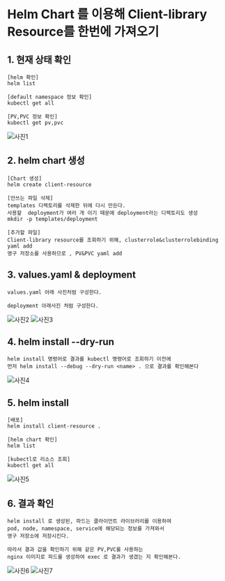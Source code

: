 # Helm Chart 를 이용해 Client-library Resource를 한번에 가져오기


## 1. 현재 상태 확인
```
[helm 확인]
helm list

[default namespace 정보 확인]
kubectl get all

[PV,PVC 정보 확인]
kubectl get pv,pvc
```
![사진1](https://user-images.githubusercontent.com/50174803/126771226-7e8dd368-441f-4bc0-a291-017113936808.PNG)

## 2. helm chart 생성
```
[Chart 생성]
helm create client-resource

[안쓰는 파일 삭제]
templates 디렉토리를 삭제한 뒤에 다시 만든다. 
사용할  deployment가 여러 개 이기 때문에 deployment라는 디렉토리도 생성
mkdir -p templates/deployment 

[추가할 파일]
Client-library resource를 조회하기 위해, clusterrole&clusterrolebinding yaml add
영구 저장소를 사용하므로 , PV&PVC yaml add
```

## 3. values.yaml & deployment
```
values.yaml 아래 사진처럼 구성한다.
```
```
deployment 아래사진 처럼 구성한다.
```
![사진2](https://user-images.githubusercontent.com/50174803/126771260-46a2fe05-bdb6-4b15-9312-1c9a1d0c7690.PNG)
![사진3](https://user-images.githubusercontent.com/50174803/126771273-63c54dcc-d065-40af-8819-9ea85e7df8ae.PNG)
## 4. helm install --dry-run 
```
helm install 명령어로 결과를 kubectl 명령어로 조회하기 이전에
먼저 helm install --debug --dry-run <name> . 으로 결과를 확인해본다
```
![사진4](https://user-images.githubusercontent.com/50174803/126771286-47ddf388-be6d-4845-8405-ab9c6054b4b9.PNG)
## 5. helm install
```
[배포]
helm install client-resource .

[helm chart 확인]
helm list

[kubectl로 리소스 조회]
kubectl get all
```
![사진5](https://user-images.githubusercontent.com/50174803/126771300-f5b49374-a953-4fad-a6ec-c34cfef1a202.PNG)
## 6. 결과 확인
```
helm install 로 생성된, 파드는 클라이언트 라이브러리를 이용하여
pod, node, namespace, service에 해당되는 정보를 가져와서
영구 저장소에 저장시킨다. 

따라서 결과 값을 확인하기 위해 같은 PV,PVC를 사용하는 
nginx 이미지로 파드를 생성하여 exec 로 결과가 생겼는 지 확인해본다.
```
![사진6](https://user-images.githubusercontent.com/50174803/126771319-f8ea37e7-3824-47f7-aad3-64790ba0ad86.PNG)
![사진7](https://user-images.githubusercontent.com/50174803/126771331-796a2767-3ddf-48d2-878b-0882437a7314.PNG)
